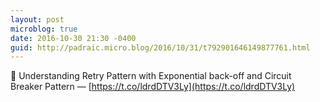 ```yaml
---
layout: post
microblog: true
date: 2016-10-30 21:30 -0400
guid: http://padraic.micro.blog/2016/10/31/t792901646149877761.html
---
```

🔗 Understanding Retry Pattern with Exponential back-off and Circuit Breaker Pattern — [https://t.co/ldrdDTV3Ly](https://t.co/ldrdDTV3Ly)
